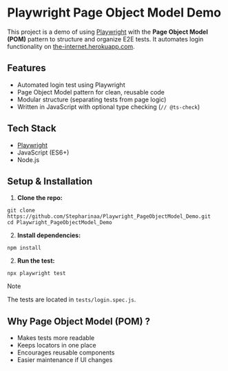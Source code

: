 # Playwright Page Object Model Demo

This project is a demo of using [Playwright](https://playwright.dev/) with the **Page Object Model (POM)** pattern to structure and organize E2E tests. It automates login functionality on [the-internet.herokuapp.com](https://the-internet.herokuapp.com/login).

## Features

- Automated login test using Playwright
- Page Object Model pattern for clean, reusable code
- Modular structure (separating tests from page logic)
- Written in JavaScript with optional type checking (`// @ts-check`)

## Tech Stack

- [Playwright](https://playwright.dev/)
- JavaScript (ES6+)
- Node.js

## Setup & Installation

1. **Clone the repo:**

```
git clone https://github.com/Stepharinaa/Playwright_PageObjectModel_Demo.git
cd Playwright_PageObjectModel_Demo
```

2. **Install dependencies:**

```
npm install
```

2. **Run the test:**

```
npx playwright test
```

> [!NOTE]
> The tests are located in `tests/login.spec.js`.

## Why Page Object Model (POM) ?

- Makes tests more readable
- Keeps locators in one place
- Encourages reusable components
- Easier maintenance if UI changes
